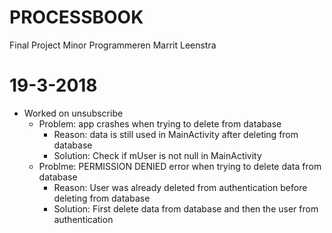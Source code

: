# PROCESSBOOK 
Final Project Minor Programmeren
Marrit Leenstra

# 19-3-2018
* Worked on unsubscribe
  * Problem: app crashes when trying to delete from database
    * Reason: data is still used in MainActivity after deleting from database
    * Solution: Check if mUser is not null in MainActivity
  * Problme: PERMISSION DENIED error when trying to delete data from database
    * Reason: User was already deleted from authentication before deleting from database 
    * Solution: First delete data from database and then the user from authentication
